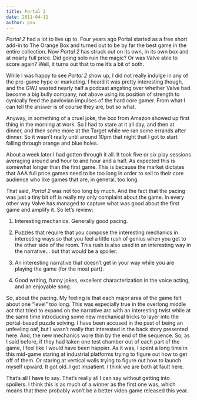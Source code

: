 ```yaml
---
title: Portal 2
date: 2011-04-11
author: psu
---
```


*Portal 2* had a lot to live up to. Four years ago Portal started as a free short add-in to The Orange Box and turned out to be by far the best game in the entire collection. Now *Portal 2* has struck out on its own, in its own box and at nearly full price. Did going solo ruin the magic? Or was Valve able to score again? Well, it turns out that to me it’s a bit of both.

While I was happy to see *Portal 2* show up, I did not really indulge in any of the pre-game hype or marketing. I heard it was pretty interesting though, and the GWJ wasted nearly half a podcast angsting over whether Valve had become a big bully company, not above using its position of strength to cynically feed the pavlovian impulses of the hard core gamer. From what I can tell the answer is of course they are, but so what.

Anyway, in something of a cruel joke, the box from Amazon showed up first thing in the morning at work. So I had to stare at it all day, and then at dinner, and then some more at the Target while we ran some errands after dinner. So it wasn’t really until around 10pm that night that I got to start falling through orange and blue holes.

About a week later I had gotten through it all. It took five or six play sessions averaging around and hour to and hour and a half. As expected this is somewhat longer than the first game. This is because the market dictates that AAA full price games need to be too long in order to sell to their core audience who like games that are, in general, too long.

That said, *Portal 2* was not too long by much. And the fact that the pacing was just a tiny bit off is really my only complaint about the game. In every other way Valve has managed to capture what was good about the first game and amplify it. So let’s review:

1. Interesting mechanics. Generally good pacing.

2. Puzzles that require that you compose the interesting mechanics in interesting ways so that you feel a little rush of genius when you get to the other side of the room. This rush is also used in an interesting way in the narrative… but that would be a spoiler.

3. An interesting narrative that doesn’t get in your way while you are playing the game (for the most part).

4. Good writing, funny jokes, excellent characterization in the voice acting, and an enjoyable song.

So, about the pacing. My feeling is that each major area of the game felt about one “level” too long. This was especially true in the overlong middle act that tried to expand on the narrative arc with an interesting twist while at the same time introducing some new mechanical tricks to layer into the portal-based puzzle solving. I have been accused in the past of being an unfeeling oaf, but I wasn’t really that interested in the back story presented here. And, the new mechanics wore thin by the end of the sequence. So, as I said before, if they had taken one test chamber out of each part of the game, I feel like I would have been happier. As it was, I spent a long time in this mid-game staring at industrial platforms trying to figure out how to get off of them. Or staring at vertical walls trying to figure out how to launch myself upward. It got old. I got impatient. I think we are both at fault here.

That’s all I have to say. That’s really all I can say without getting into spoilers. I think this is as much of a winner as the first one was, which means that there probably won’t be a better video game released this year.